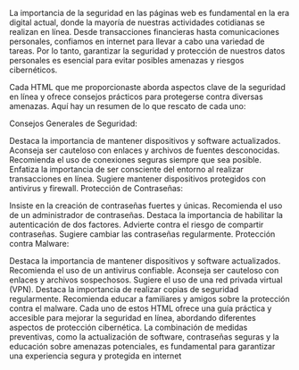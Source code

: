 La importancia de la seguridad en las páginas web es fundamental en la era digital actual, donde la mayoría de nuestras actividades cotidianas se realizan en línea. Desde transacciones financieras hasta comunicaciones personales, confiamos en internet para llevar a cabo una variedad de tareas. Por lo tanto, garantizar la seguridad y protección de nuestros datos personales es esencial para evitar posibles amenazas y riesgos cibernéticos.

Cada HTML que me proporcionaste aborda aspectos clave de la seguridad en línea y ofrece consejos prácticos para protegerse contra diversas amenazas. Aquí hay un resumen de lo que rescato de cada uno:

Consejos Generales de Seguridad:

Destaca la importancia de mantener dispositivos y software actualizados.
Aconseja ser cauteloso con enlaces y archivos de fuentes desconocidas.
Recomienda el uso de conexiones seguras siempre que sea posible.
Enfatiza la importancia de ser consciente del entorno al realizar transacciones en línea.
Sugiere mantener dispositivos protegidos con antivirus y firewall.
Protección de Contraseñas:

Insiste en la creación de contraseñas fuertes y únicas.
Recomienda el uso de un administrador de contraseñas.
Destaca la importancia de habilitar la autenticación de dos factores.
Advierte contra el riesgo de compartir contraseñas.
Sugiere cambiar las contraseñas regularmente.
Protección contra Malware:

Destaca la importancia de mantener dispositivos y software actualizados.
Recomienda el uso de un antivirus confiable.
Aconseja ser cauteloso con enlaces y archivos sospechosos.
Sugiere el uso de una red privada virtual (VPN).
Destaca la importancia de realizar copias de seguridad regularmente.
Recomienda educar a familiares y amigos sobre la protección contra el malware.
Cada uno de estos HTML ofrece una guía práctica y accesible para mejorar la seguridad en línea, abordando diferentes aspectos de protección cibernética. La combinación de medidas preventivas, como la actualización de software, contraseñas seguras y la educación sobre amenazas potenciales, es fundamental para garantizar una experiencia segura y protegida en internet
